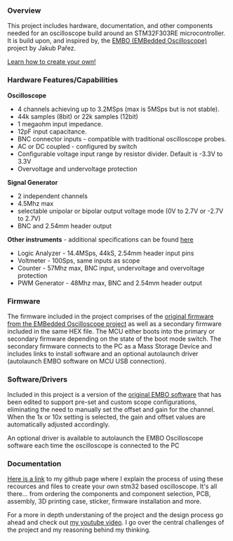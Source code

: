 ### **Overview**
This project includes hardware, documentation, and other components needed for an oscilloscope build around an STM32F303RE microcontroller.
It is build upon, and inspired by, the [EMBO (EMBedded Oscilloscope)](https://github.com/parezj/EMBO) project by Jakub Pařez.

[Learn how to create your own!](google.com)

### **Hardware Features/Capabilities**

**Oscilloscope**
- 4 channels achieving up to 3.2MSps (max is 5MSps but is not stable).
- 44k samples (8bit) or 22k samples (12bit)
- 1 megaohm input impedance.
- 12pF input capacitance.
- BNC connector inputs - compatible with traditional oscilloscope probes.
- AC or DC coupled - configured by switch
- Configurable voltage input range by resistor divider. Default is -3.3V to 3.3V
- Overvoltage and undervoltage protection

**Signal Generator**
- 2 independent channels
- 4.5Mhz max
- selectable unipolar or bipolar output voltage mode (0V to 2.7V or -2.7V to 2.7V)
- BNC and 2.54mm header output

**Other instruments** - additional specifications can be found [here](https://github.com/parezj/EMBO)
- Logic Analyzer - 14.4MSps, 44kS, 2.54mm header input pins
- Voltmeter - 100Sps, same inputs as scope
- Counter - 57Mhz max, BNC input, undervoltage and overvoltage protection
- PWM Generator - 48Mhz max, BNC and 2.54mm header output

### **Firmware**
The firmware included in the project comprises of the [original firmware from the EMBedded Oscilloscope project](https://github.com/parezj/EMBO/releases) as well as a secondary firmware included in the same HEX file. The MCU either boots into the primary or secondary firmware depending on the state of the boot mode switch. The secondary firmware connects to the PC as a Mass Storage Device and includes links to install software and an optional autolaunch driver (autolaunch EMBO software on MCU USB connection).

### **Software/Drivers**
Included in this project is a version of the [original EMBO software](https://github.com/parezj/EMBO/releases) that has been edited to support pre-set and custom scope configurations, eliminating the need to manually set the offset and gain for the channel. When the 1x or 10x setting is selected, the gain and offset values are automatically adjusted accordingly.

An optional driver is available to autolaunch the EMBO Oscilloscope software each time the oscilloscope is connected to the PC


### **Documentation**
[Here is a link](google.com) to my github page where I explain the process of using these recources and files to create your own stm32 based oscilloscope. It's all there... from ordering the components and component selection, PCB, assembly, 3D printing case, sticker, firmware installation and more.

For a more in depth understaning of the project and the design process go ahead and check out [my youtube video](www.google.com). I go over the central challenges of the project and my reasoning behind my thinking.
